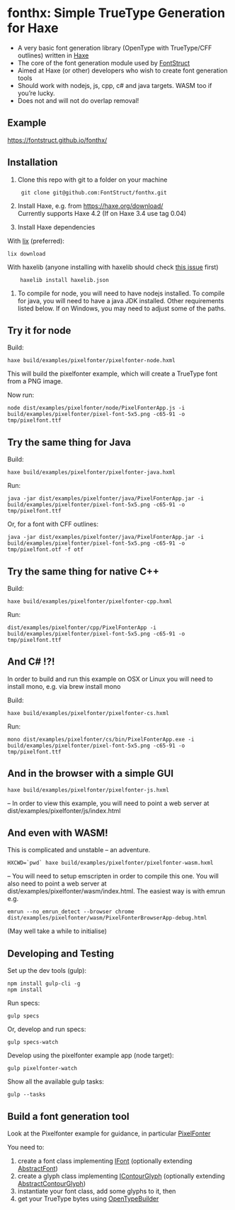 # fonthx: Simple TrueType Generation for Haxe

* A very basic font generation library (OpenType with TrueType/CFF outlines) written in [Haxe](https://haxe.org)
* The core of the font generation module used by [FontStruct](https://fontstruct.com) 
* Aimed at Haxe (or other) developers who wish to create font generation tools
* Should work with nodejs, js, cpp, c# and java targets. WASM too if you’re lucky.
* Does not and will not do overlap removal!

## Example

https://fontstruct.github.io/fonthx/

## Installation

1. Clone this repo with git to a folder on your machine

        git clone git@github.com:FontStruct/fonthx.git

1. Install Haxe, e.g. from https://haxe.org/download/   
Currently supports Haxe 4.2 (If on Haxe 3.4 use tag 0.04)  
    
    
1. Install Haxe dependencies 

With [lix](https://github.com/lix-pm/lix.client) (preferred):

    lix download

With haxelib (anyone installing with haxelib should check [this issue](https://github.com/FontStruct/fonthx/issues/4) first)

        haxelib install haxelib.json
        
1. To compile for node, you will need to have nodejs installed. To compile for java, you will need to have a java JDK installed. Other requirements listed below. If on Windows, you may need to adjust some of the paths. 
    
## Try it for node

Build:

    haxe build/examples/pixelfonter/pixelfonter-node.hxml
    
This will build the pixelfonter example, which will create a TrueType font from a PNG image.

Now run:
    
    node dist/examples/pixelfonter/node/PixelFonterApp.js -i build/examples/pixelfonter/pixel-font-5x5.png -c65-91 -o tmp/pixelfont.ttf
    
## Try the same thing for Java

Build:
    
    haxe build/examples/pixelfonter/pixelfonter-java.hxml
    
Run:

    java -jar dist/examples/pixelfonter/java/PixelFonterApp.jar -i build/examples/pixelfonter/pixel-font-5x5.png -c65-91 -o tmp/pixelfont.ttf
    
Or, for a font with CFF outlines:

    java -jar dist/examples/pixelfonter/java/PixelFonterApp.jar -i build/examples/pixelfonter/pixel-font-5x5.png -c65-91 -o tmp/pixelfont.otf -f otf    
    
## Try the same thing for native C++

Build:

    haxe build/examples/pixelfonter/pixelfonter-cpp.hxml
    
Run:

    dist/examples/pixelfonter/cpp/PixelFonterApp -i build/examples/pixelfonter/pixel-font-5x5.png -c65-91 -o tmp/pixelfont.ttf
         
    
## And C# !?!

In order to build and run this example on OSX or Linux you will need to install mono, e.g. via brew install mono

Build:
    
    haxe build/examples/pixelfonter/pixelfonter-cs.hxml
    
Run:        

    mono dist/examples/pixelfonter/cs/bin/PixelFonterApp.exe -i build/examples/pixelfonter/pixel-font-5x5.png -c65-91 -o tmp/pixelfont.ttf

## And in the browser with a simple GUI

    haxe build/examples/pixelfonter/pixelfonter-js.hxml    

– In order to view this example, you will need to point a web server at dist/examples/pixelfonter/js/index.html

## And even with WASM!

This is complicated and unstable – an adventure.
    
    HXCWD=`pwd` haxe build/examples/pixelfonter/pixelfonter-wasm.hxml     

– You will need to setup emscripten in order to compile this one. You will also need to point a web server at dist/examples/pixelfonter/wasm/index.html. The easiest way is with emrun e.g.

    emrun --no_emrun_detect --browser chrome dist/examples/pixelfonter/wasm/PixelFonterBrowserApp-debug.html
    
(May well take a while to initialise)    
    
## Developing and Testing

Set up the dev tools (gulp):

    npm install gulp-cli -g
    npm install
    
Run specs:

    gulp specs
    
Or, develop and run specs:

    gulp specs-watch
    
Develop using the pixelfonter example app (node target):     
    
    gulp pixelfonter-watch
    
Show all the available gulp tasks:

    gulp --tasks
    
## Build a font generation tool

Look at the Pixelfonter example for guidance, in particular [PixelFonter](src/fonthx/examples/pixelfonter/PixelFonter.hx)

You need to:

1. create a font class implementing [IFont](src/fonthx/model/font/IFont.hx) (optionally extending [AbstractFont](src/fonthx/model/font/AbstractFont.hx))
1. create a glyph class implementing [IContourGlyph](src/fonthx/model/font/IContourGlyph.hx) (optionally extending [AbstractContourGlyph](src/fonthx/model/font/AbstractContourGlyph.hx))
1. instantiate your font class, add some glyphs to it, then
1. get your TrueType bytes using [OpenTypeBuilder](src/fonthx/opentype/OpenTypeBuilder.hx)

    

